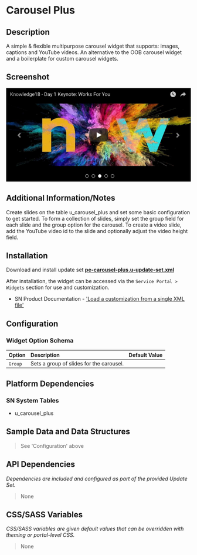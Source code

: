 # Carousel Plus

## Description

A simple & flexible multipurpose carousel widget that supports: images, captions and YouTube videos. An alternative to the OOB carousel widget and a boilerplate for custom carousel widgets.

## Screenshot

![Carousel Plus](../images/pe-carousel-plus.png)

## Additional Information/Notes

Create slides on the table u_carousel_plus and set some basic configuration to get started. To form a collection of slides, simply set the group field for each slide and the group option for the carousel. To create a video slide, add the YouTube video id to the slide and optionally adjust the video height field.

## Installation

Download and install update set **[pe-carousel-plus.u-update-set.xml](https://github.com/platform-experience/serviceportal-widget-library/blob/master/pe-carousel-plus/pe-carousel-plus.u-update-set.xml)**

After installation, the widget can be accessed via the `Service Portal > Widgets` section for use and customization.

* SN Product Documentation - ['Load a customization from a single XML file'](https://docs.servicenow.com/bundle/jakarta-application-development/page/build/system-update-sets/task/t_SaveAnUpdateSetAsAnXMLFile.html)

## Configuration

### Widget Option Schema

| Option | Description | Default Value |
| :--- | :--- | :--- |
| `Group` | Sets a group of slides for the carousel. | |

## Platform Dependencies

### SN System Tables

* u_carousel_plus

## Sample Data and Data Structures

> See 'Configuration' above

## API Dependencies

*Dependencies are included and configured as part of the provided Update Set.*

> None

## CSS/SASS Variables

_CSS/SASS variables are given default values that can be overridden with theming or portal-level CSS._

> None